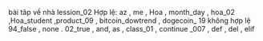 bài tâp về nhà lession_02
Hợp lệ:
az , me , Hoa , month_day , hoa_02 ,Hoa_student ,product_09 , bitcoin_dowtrend , dogecoin_ 19
không hợp lệ
94_false , none . 02_true , and, as , class_01 , continue _007 , def , del , elif
